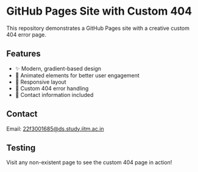 # GitHub Pages Site with Custom 404

This repository demonstrates a GitHub Pages site with a creative custom 404 error page.

## Features
- ✨ Modern, gradient-based design
- 🎨 Animated elements for better user engagement
- 📱 Responsive layout
- 🔄 Custom 404 error handling
- 📧 Contact information included

## Contact
Email: 22f3001685@ds.study.iitm.ac.in

## Testing
Visit any non-existent page to see the custom 404 page in action!
